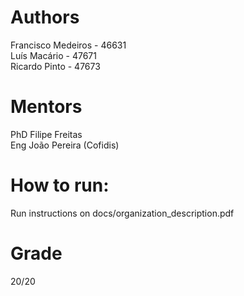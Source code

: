 # Authors
Francisco Medeiros - 46631\
Luís Macário - 47671\
Ricardo Pinto - 47673

# Mentors
PhD Filipe Freitas\
Eng João Pereira (Cofidis)

# How to run:
Run instructions on docs/organization_description.pdf

# Grade
20/20
